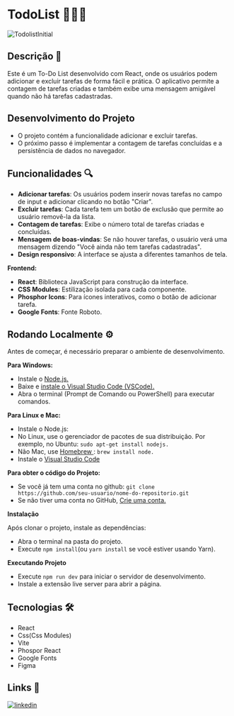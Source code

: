 # TodoList 🧑🏼‍💻

![TodolistInitial](https://github.com/user-attachments/assets/c13e1a47-4571-4c40-8a22-d1833b7337d9)





## Descrição 📎

Este é um To-Do List desenvolvido com React, onde os usuários podem adicionar e excluir tarefas de forma fácil e prática. O aplicativo permite a contagem de tarefas criadas e também exibe uma mensagem amigável quando não há tarefas cadastradas.

## Desenvolvimento do Projeto

- O projeto contém a funcionalidade adicionar e excluir tarefas.
- O próximo passo é implementar a contagem de tarefas concluídas e a persistência de dados no navegador.

## Funcionalidades 🔍
- **Adicionar tarefas**: Os usuários podem inserir novas tarefas no campo de input e adicionar clicando no botão "Criar".
- **Excluir tarefas**: Cada tarefa tem um botão de exclusão que permite ao usuário removê-la da lista.
- **Contagem de tarefas**: Exibe o número total de tarefas criadas e concluídas.
- **Mensagem de boas-vindas**: Se não houver tarefas, o usuário verá uma mensagem dizendo "Você ainda não tem tarefas cadastradas".
- **Design responsivo**: A interface se ajusta a diferentes tamanhos de tela.

**Frontend:**
- **React**: Biblioteca JavaScript para construção da interface.
- **CSS Modules**: Estilização isolada para cada componente.
- **Phosphor Icons**: Para ícones interativos, como o botão de adicionar tarefa.
- **Google Fonts**: Fonte Roboto.
  
## Rodando Localmente ⚙️

Antes de começar, é necessário preparar o ambiente de desenvolvimento.

**Para Windows:**
- Instale o [Node.js.](https://nodejs.org/en)
- Baixe e [instale o Visual Studio Code (VSCode).](https://code.visualstudio.com/)
- Abra o terminal (Prompt de Comando ou PowerShell) para executar comandos.

**Para Linux e Mac:**
- Instale o Node.js:
- No Linux, use o gerenciador de pacotes de sua distribuição. Por exemplo, no Ubuntu: ```sudo apt-get install nodejs.```
- Não Mac, use [Homebrew ](https://brew.sh/): ```brew install node.```
- Instale o [Visual Studio Code](https://code.visualstudio.com/)

**Para obter o código do Projeto:**
- Se você já tem uma conta no github: ```git clone https://github.com/seu-usuario/nome-do-repositorio.git```
- Se não tiver uma conta no GitHub, [Crie uma conta.](https://github.com/)

**Instalação**

Após clonar o projeto, instale as dependências:
- Abra o terminal na pasta do projeto.
- Execute ```npm install```(ou ```yarn install``` se você estiver usando Yarn).

**Executando Projeto**

- Execute ```npm run dev``` para iniciar o servidor de desenvolvimento.
- Instale a extensão live server para abrir a página.

## Tecnologias 🛠️

- React
- Css(Css Modules)
- Vite
- Phospor React
- Google Fonts
- Figma

## Links 🔗 
[![linkedin](https://img.shields.io/badge/linkedin-0A66C2?style=for-the-badge&logo=linkedin&logoColor=white)](https://www.linkedin.com/in/jefferson-silva-2258ab230/)
